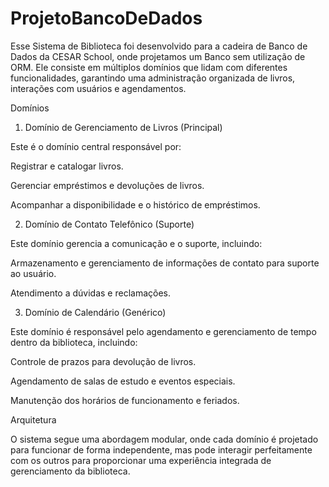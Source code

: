 # ProjetoBancoDeDados


Esse Sistema de Biblioteca foi desenvolvido para a cadeira de Banco de Dados da CESAR School, onde projetamos um Banco sem utilização de ORM. Ele consiste em múltiplos domínios que lidam com diferentes funcionalidades, garantindo uma administração organizada de livros, interações com usuários e agendamentos.

Domínios

1. Domínio de Gerenciamento de Livros (Principal)

Este é o domínio central responsável por:

Registrar e catalogar livros.

Gerenciar empréstimos e devoluções de livros.

Acompanhar a disponibilidade e o histórico de empréstimos.

2. Domínio de Contato Telefônico (Suporte)

Este domínio gerencia a comunicação e o suporte, incluindo:

Armazenamento e gerenciamento de informações de contato para suporte ao usuário.

Atendimento a dúvidas e reclamações.

3. Domínio de Calendário (Genérico)

Este domínio é responsável pelo agendamento e gerenciamento de tempo dentro da biblioteca, incluindo:

Controle de prazos para devolução de livros.

Agendamento de salas de estudo e eventos especiais.

Manutenção dos horários de funcionamento e feriados.

Arquitetura

O sistema segue uma abordagem modular, onde cada domínio é projetado para funcionar de forma independente, mas pode interagir perfeitamente com os outros para proporcionar uma experiência integrada de gerenciamento da biblioteca.
